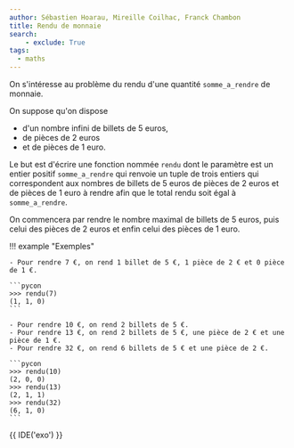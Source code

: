 ```yaml
---
author: Sébastien Hoarau, Mireille Coilhac, Franck Chambon
title: Rendu de monnaie
search:
    - exclude: True
tags:
  - maths
---
```

On s'intéresse au problème du rendu d'une quantité `somme_a_rendre` de monnaie.

On suppose qu'on dispose

- d'un nombre infini de billets de 5 euros,
- de pièces de 2 euros
- et de pièces de 1 euro.

Le but est d'écrire une fonction nommée `rendu` dont le paramètre est un entier positif `somme_a_rendre` qui renvoie un tuple de trois entiers qui correspondent aux nombres de billets de 5 euros de pièces de 2 euros et de pièces de 1 euro à rendre afin que le total rendu soit égal à `somme_a_rendre`.

On commencera par rendre le nombre maximal de billets de 5 euros, puis celui des pièces de 2 euros et enfin celui des pièces de 1 euro.


!!! example "Exemples"
    
    - Pour rendre 7 €, on rend 1 billet de 5 €, 1 pièce de 2 € et 0 pièce de 1 €.

    ```pycon
    >>> rendu(7)
    (1, 1, 0)
    ```

    - Pour rendre 10 €, on rend 2 billets de 5 €.
    - Pour rendre 13 €, on rend 2 billets de 5 €, une pièce de 2 € et une pièce de 1 €.
    - Pour rendre 32 €, on rend 6 billets de 5 € et une pièce de 2 €.
    
    ```pycon
    >>> rendu(10)
    (2, 0, 0)
    >>> rendu(13)
    (2, 1, 1)
    >>> rendu(32)
    (6, 1, 0)
    ```

{{ IDE('exo') }}
